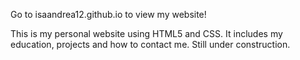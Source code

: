 Go to isaandrea12.github.io to view my website!

This is my personal website using HTML5 and CSS. It includes my education, projects and how to contact me. Still under construction.


